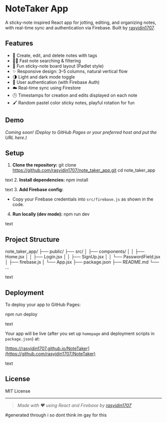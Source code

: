 # NoteTaker App

A sticky-note inspired React app for jotting, editing, and organizing notes, with real-time sync and authentication via Firebase. Built by [rasyidin1707](https://github.com/rasyidin1707).

## Features

- 📝 Create, edit, and delete notes with tags
- 🕵️‍♂️ Fast note searching & filtering
- 🌈 Fun sticky-note board layout (Padlet style)
- ✨ Responsive design: 3–5 columns, natural vertical flow
- 🌗 Light and dark mode toggle
- 🔐 User authentication (with Firebase Auth)
- ☁️ Real-time sync using Firestore
- 🕒 Timestamps for creation and edits displayed on each note
- 🖌️ Random pastel color sticky notes, playful rotation for fun

## Demo

_Coming soon! (Deploy to GitHub Pages or your preferred host and put the URL here.)_

## Setup

1. **Clone the repository:**
git clone https://github.com/rasyidin1707/note_taker_app.git
cd note_taker_app

text
2. **Install dependencies:**
npm install

text
3. **Add Firebase config:**
- Copy your Firebase credentials into `src/firebase.js` as shown in the code.
4. **Run locally (dev mode):**
npm run dev

text

## Project Structure

note_taker_app/
├── public/
├── src/
│ ├── components/
│ │ ├── Home.jsx
│ │ ├── Login.jsx
│ │ ├── SignUp.jsx
│ │ └── PasswordField.jsx
│ ├── firebase.js
│ └── App.jsx
├── package.json
├── README.md
└── ...

text

## Deployment

To deploy your app to GitHub Pages:

npm run deploy

text

Your app will be live (after you set up `homepage` and deployment scripts in `package.json`) at:

[https://rasyidin1707.github.io/NoteTaker](https://github.com/rasyidin1707/NoteTaker)

text

## License

MIT License

---

> _Made with ❤️ using React and Firebase by [rasyidin1707](https://github.com/rasyidin1707)_

#generated through i so dont think im gay for this 
